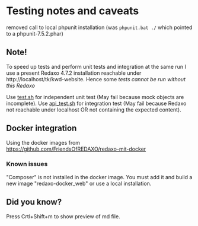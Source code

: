 # Testing notes and caveats

removed call to local phpunit installation (was `phpunit.bat ./` which pointed to a phpunit-7.5.2.phar)

## Note!

To speed up tests and perform unit tests and integration at the same run I use a present Redaxo 4.7.2 installation reachable under http://localhost/tk/kwd-website. Hence some _tests cannot be run without this Redaxo_

Use [test.sh](./test.sh) for independent unit test (May fail because mock objects are incomplete).
Use [api_test.sh](./api_test.sh) for integration test (May fail because Redaxo not reachable under localhost OR not containing the expected content).

## Docker integration

Using the docker images from https://github.com/FriendsOfREDAXO/redaxo-mit-docker

### Known issues

"Composer" is not installed in the docker image. You must add it and build a new image "redaxo-docker_web" or use a local installation.

## Did you know?

Press Crtl+Shift+m to show preview of md file.

